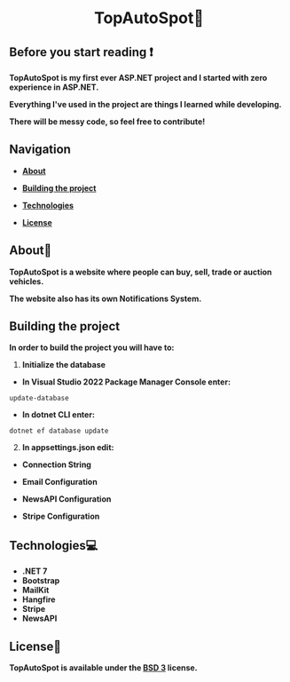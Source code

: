 # <div align="center">TopAutoSpot🚦</div>

## Before you start reading ❗

**TopAutoSpot is my first ever ASP.NET project and I started with zero experience in ASP.NET.**

**Everything I've used in the project are things I learned while developing.**

**There will be messy code, so feel free to contribute!**

## Navigation

- **[About](#about)**

- **[Building the project](#building-the-project)**

- **[Technologies](#technologies)**

- **[License](#license)**

## About📝

**TopAutoSpot is a website where people can buy, sell, trade or auction vehicles.**

**The website also has its own Notifications System.**

## Building the project

**In order to build the project you will have to:**

1. **Initialize the database**

- **In Visual Studio 2022 Package Manager Console enter:**

```
update-database
```

- **In dotnet CLI enter:**

```
dotnet ef database update
```

2. **In appsettings.json edit:**

- **Connection String**

- **Email Configuration**

- **NewsAPI Configuration**

- **Stripe Configuration**

## Technologies💻
- **.NET 7**
- **Bootstrap**
- **MailKit**
- **Hangfire**
- **Stripe**
- **NewsAPI**

## License📃
**TopAutoSpot is available under the <a href="https://choosealicense.com/licenses/bsd-3-clause/">BSD 3</a> license.**
